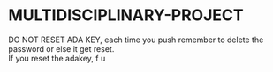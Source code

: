 # MULTIDISCIPLINARY-PROJECT <br/>
DO NOT RESET ADA KEY, each time you push remember to delete the password or else it get reset.<br/>
If you reset the adakey, f u
